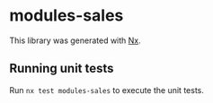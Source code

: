 # modules-sales

This library was generated with [Nx](https://nx.dev).

## Running unit tests

Run `nx test modules-sales` to execute the unit tests.
